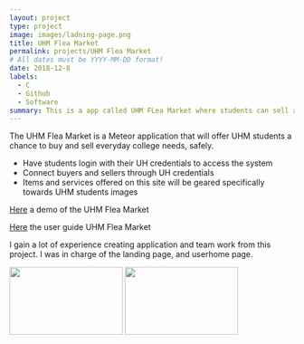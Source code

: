 ```yaml
---
layout: project
type: project
image: images/ladning-page.png
title: UHM Flea Market
permalink: projects/UHM Flea Market
# All dates must be YYYY-MM-DD format!
date: 2018-12-8
labels:
  - C
  - Github
  - Software
summary: This is a app called UHM FLea Market where students can sell and buy college supply. 
---
```


The UHM Flea Market is a Meteor application that will offer UHM students a chance to buy and sell everyday college needs, safely.

- Have students login with their UH credentials to access the system
- Connect buyers and sellers through UH credentials
- Items and services offered on this site will be geared specifically towards UHM students
images

[Here](https://uhm-flea-market.meteorapp.com/) a demo of the UHM Flea Market

[Here](https://uhmfleamarket.github.io/postr/) the user guide UHM Flea Market

I gain a lot of experience creating application and team work from this project. I was in charge of the landing page, and userhome page. 

<img width="200px" height="120px" src="images/landing-page.png"/> 
<img width="200px" height="120px" src="images/user-home-page-3.png"/>
